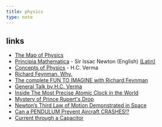 ```yaml
---
title: physics
type: note 
---
```

## links

- [The Map of Physics](https://piped.kavin.rocks/watch?v=ZihywtixUYo)
- [Principia Mathematica](https://redlightrobber.com/red/links_pdf/Isaac-Newton-Principia-English-1846.pdf) - Sir Issac Newton (English) [(Latin)](https://archive.org/details/principia00newtuoft/)
- [Concepts of Physics](https://en.wikipedia.org/wiki/Special:BookSources?isbn=8177091875) -  H.C. Verma
- [Richard Feynman. Why.](https://piped.kavin.rocks/watch?v=36GT2zI8lVA)
- [The complete FUN TO IMAGINE with Richard Feynman](https://piped.kavin.rocks/watch?v=P1ww1IXRfTA)
- [General Talk by H.C. Verma](https://piped.kavin.rocks/watch?v=o2mERiqlxZg)
- [Inside The Most Precise Atomic Clock in the World](https://piped.kavin.rocks/watch?v=_5sTxL-vvGU)
- [Mystery of Prince Rupert's Drop](https://piped.kavin.rocks/watch?v=xe-f4gokRBs)
- [Newton’s Third Law of Motion Demonstrated in Space](https://piped.kavin.rocks/watch?v=ZkVU-bj9bDk)
- [Can a PENDULUM Prevent Aircraft CRASHES!?](https://piped.kavin.rocks/watch?v=DaXtn3PM6UY)
- [Current through a Capacitor]( https://piped.video/watch?v=qfMvyb7htUc)
